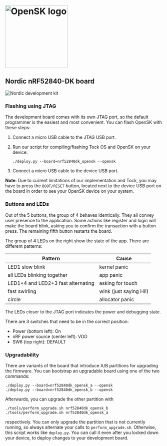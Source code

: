 # <img alt="OpenSK logo" src="../img/OpenSK.svg" width="200px">

## Nordic nRF52840-DK board

![Nordic development kit](../img/devkit_annotated.jpg)

### Flashing using JTAG

The development board comes with its own JTAG port, so the default programmer
is the easiest and most convenient. You can flash OpenSK with these steps:

1.  Connect a micro USB cable to the JTAG USB port.

1.  Run our script for compiling/flashing Tock OS and OpenSK on your device:

    ```shell
    ./deploy.py --board=nrf52840dk_opensk --opensk
    ```

1.  Connect a micro USB cable to the device USB port.

**Note**: Due to current limitations of our implementation and Tock, you may
have to press the `BOOT/RESET` button, located next to the device USB port on
the board in order to see your OpenSK device on your system.

### Buttons and LEDs

Out of the 5 buttons, the group of 4 behaves identically. They all convey user
presence to the application. Some actions like register and login will make the
board blink, asking you to confirm the transaction with a button press. The
remaining fifth button restarts the board.

The group of 4 LEDs on the right show the state of the app. There are different
patterns:

| Pattern                            | Cause                  |
|------------------------------------|------------------------|
| LED1 slow blink                    | kernel panic           |
| all LEDs blinking together         | app panic              |
| LED1+4 and LED2+3 fast alternating | asking for touch       |
| fast swirling                      | wink (just saying Hi!) |
| circle                             | allocator panic        |

The LEDs closer to the JTAG port indicates the power and debugging state.

There are 3 switches that need to be in the correct position:

*   Power (bottom left): On
*   nRF power source (center left): VDD
*   SW6 (top right): DEFAULT

### Upgradability

There are variants of the board that introduce A/B partitions for upgrading the
firmware. You can bootstrap an upgradable board using one of the two commands:

```shell
./deploy.py --board=nrf52840dk_opensk_a --opensk
./deploy.py --board=nrf52840dk_opensk_b --opensk
```

Afterwards, you can upgrade the other partition with

```shell
./tools/perform_upgrade.sh nrf52840dk_opensk_b
./tools/perform_upgrade.sh nrf52840dk_opensk_a
```

respectively. You can only upgrade the partition that is not currently running,
so always alternate your calls to `perform_upgrade.sh`. Otherwise, this script
works like `deploy.py`. You can call it even after you locked down your device,
to deploy changes to your development board.

